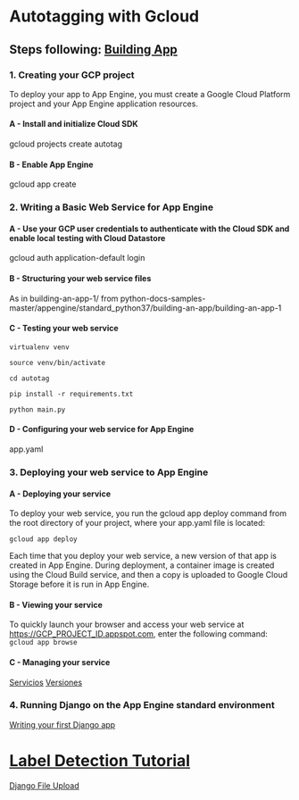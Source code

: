 # Autotagging with Gcloud

## Steps following: [Building App](https://cloud.google.com/appengine/docs/standard/python3/building-app/) 
### 1. Creating your GCP project


To deploy your app to App Engine, you must create a Google Cloud Platform project and your App Engine application 
resources.

#### A - Install and initialize Cloud SDK
gcloud projects create autotag
#### B - Enable App Engine 
gcloud app create

### 2. Writing a Basic Web Service for App Engine

#### A - Use your GCP user credentials to authenticate with the Cloud SDK and enable local testing with Cloud Datastore
gcloud auth application-default login
#### B - Structuring your web service files
As in building-an-app-1/ from 
python-docs-samples-master/appengine/standard_python37/building-an-app/building-an-app-1
#### C - Testing your web service
`virtualenv venv `

`source venv/bin/activate`

`cd autotag`

`pip install -r requirements.txt`

`python main.py`

#### D - Configuring your web service for App Engine

app.yaml

### 3. Deploying your web service to App Engine
#### A - Deploying your service

To deploy your web service, you run the gcloud app deploy command from the root directory of your project,
where your app.yaml file is located:

`gcloud app deploy`

Each time that you deploy your web service, a new version of that app is created in App Engine. During deployment,
a container image is created using the Cloud Build service, and then a copy is uploaded to Google Cloud Storage
before it is run in App Engine.

#### B - Viewing your service

To quickly launch your browser and access your web service at https://GCP_PROJECT_ID.appspot.com,
enter the following command:
`gcloud app browse`

#### C - Managing your service

[Servicios](https://console.cloud.google.com/appengine/services?_ga=2.191318700.-704648248.1557748524&project=axial-sunup-244209&folder&organizationId=127192002317)
[Versiones](https://console.cloud.google.com/appengine/versions?_ga=2.191318700.-704648248.1557748524&project=axial-sunup-244209&folder&organizationId=127192002317&serviceId=default&versionssize=50)

### 4. Running Django on the App Engine standard environment 

[Writing your first Django app](https://docs.djangoproject.com/en/1.11/intro/tutorial01/)



# [Label Detection Tutorial](https://cloud.google.com/video-intelligence/docs/label-tutorial)
[Django File Upload](https://www.youtube.com/watch?v=Zx09vcYq1oc)